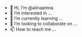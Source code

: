 - 👋 Hi, I’m @alinaamna
- 👀 I’m interested in ...
- 🌱 I’m currently learning ...
- 💞️ I’m looking to collaborate on ...
- 📫 How to reach me ...

<!---
alinaamna/alinaamna is a ✨ special ✨ repository because its `README.md` (this file) appears on your GitHub profile.
You can click the Preview link to take a look at your changes.
--->
